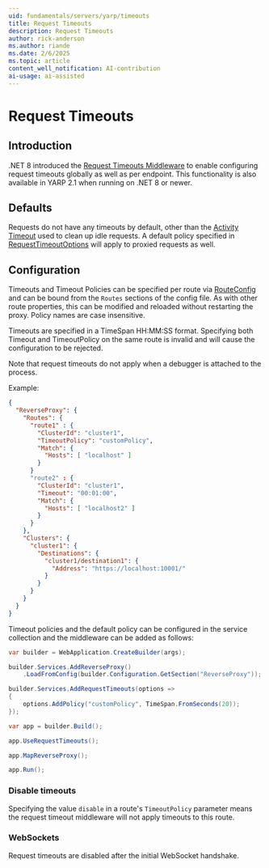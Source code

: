 ```yaml
---
uid: fundamentals/servers/yarp/timeouts
title: Request Timeouts
description: Request Timeouts
author: rick-anderson
ms.author: riande
ms.date: 2/6/2025
ms.topic: article
content_well_notification: AI-contribution
ai-usage: ai-assisted
---
```


# Request Timeouts

## Introduction

.NET 8 introduced the [Request Timeouts Middleware](/aspnet/core/performance/timeouts) to enable configuring request timeouts globally as well as per endpoint. This functionality is also available in YARP 2.1 when running on .NET 8 or newer.

## Defaults
Requests do not have any timeouts by default, other than the [Activity Timeout](xref:fundamentals/servers/yarp/http-client-config#HttpRequest) used to clean up idle requests. A default policy specified in [RequestTimeoutOptions](/dotnet/api/microsoft.aspnetcore.http.timeouts.requesttimeoutoptions) will apply to proxied requests as well.

## Configuration
Timeouts and Timeout Policies can be specified per route via [RouteConfig](xref:Yarp.ReverseProxy.Configuration.RouteConfig) and can be bound from the `Routes` sections of the config file. As with other route properties, this can be modified and reloaded without restarting the proxy. Policy names are case insensitive.

Timeouts are specified in a TimeSpan HH:MM:SS format. Specifying both Timeout and TimeoutPolicy on the same route is invalid and will cause the configuration to be rejected.

Note that request timeouts do not apply when a debugger is attached to the process.

Example:
```JSON
{
  "ReverseProxy": {
    "Routes": {
      "route1" : {
        "ClusterId": "cluster1",
        "TimeoutPolicy": "customPolicy",
        "Match": {
          "Hosts": [ "localhost" ]
        }
      }
      "route2" : {
        "ClusterId": "cluster1",
        "Timeout": "00:01:00",
        "Match": {
          "Hosts": [ "localhost2" ]
        }
      }
    },
    "Clusters": {
      "cluster1": {
        "Destinations": {
          "cluster1/destination1": {
            "Address": "https://localhost:10001/"
          }
        }
      }
    }
  }
}
```

Timeout policies and the default policy can be configured in the service collection and the middleware can be added as follows:
```csharp
var builder = WebApplication.CreateBuilder(args);

builder.Services.AddReverseProxy()
    .LoadFromConfig(builder.Configuration.GetSection("ReverseProxy"));

builder.Services.AddRequestTimeouts(options =>
{
    options.AddPolicy("customPolicy", TimeSpan.FromSeconds(20));
});

var app = builder.Build();

app.UseRequestTimeouts();

app.MapReverseProxy();

app.Run();
```

### Disable timeouts

Specifying the value `disable` in a route's `TimeoutPolicy` parameter means the request timeout middleware will not apply timeouts to this route.

### WebSockets

Request timeouts are disabled after the initial WebSocket handshake.

